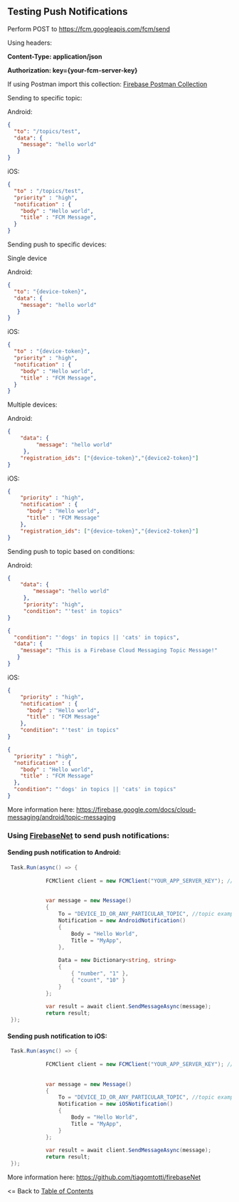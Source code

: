 ## Testing Push Notifications

Perform POST to https://fcm.googleapis.com/fcm/send

Using headers:

**Content-Type: application/json**

**Authorization: key={your-fcm-server-key}**

If using Postman import this collection: [Firebase Postman Collection](../extras/Firebase.postman_collection.json)

Sending to specific topic:

Android:
```json
{
  "to": "/topics/test",
  "data": {
    "message": "hello world"
   }
}
```

iOS:

```json
{
  "to" : "/topics/test",
  "priority" : "high",
  "notification" : {
    "body" : "Hello world",
    "title" : "FCM Message",
  }
}
```

Sending push to specific devices:

Single device

Android:
```json
{
  "to": "{device-token}",
  "data": {
    "message": "hello world"
   }
}
```

iOS:

```json
{
  "to" : "{device-token}",
  "priority" : "high",
  "notification" : {
    "body" : "Hello world",
    "title" : "FCM Message",
  }
}
```

Multiple devices:

Android:

```json
{
    "data": {
         "message": "hello world"
     },
    "registration_ids": ["{device-token}","{device2-token}"]
}
```

iOS:

```json
{
    "priority" : "high",
    "notification" : {
      "body" : "Hello world",
      "title" : "FCM Message"
    },
    "registration_ids": ["{device-token}","{device2-token}"]
}
```

Sending push to topic based on conditions:

Android:

```json
{
    "data": {
        "message": "hello world"
     },
     "priority": "high",
     "condition": "'test' in topics"
}
```

```json
{
  "condition": "'dogs' in topics || 'cats' in topics",
  "data": {
    "message": "This is a Firebase Cloud Messaging Topic Message!"
   }
}
```

iOS:

```json
{
    "priority" : "high",
    "notification" : {
      "body" : "Hello world",
      "title" : "FCM Message"
    },
    "condition": "'test' in topics"
}
```

```json
{
  "priority" : "high",
  "notification" : {
    "body" : "Hello world",
    "title" : "FCM Message"
  },
  "condition": "'dogs' in topics || 'cats' in topics"
}
```



More information here: https://firebase.google.com/docs/cloud-messaging/android/topic-messaging

### Using [FirebaseNet](https://www.nuget.org/packages/firebaseNet) to send push notifications:

#### Sending push notification to Android:

```csharp
 Task.Run(async() => {
 
            FCMClient client = new FCMClient("YOUR_APP_SERVER_KEY"); //as derived from https://console.firebase.google.com/project/
            
            
            var message = new Message()
            {
                To = "DEVICE_ID_OR_ANY_PARTICULAR_TOPIC", //topic example /topics/all
                Notification = new AndroidNotification()
                {
                    Body = "Hello World",
                    Title = "MyApp",
                },
                
                Data = new Dictionary<string, string>
                {
                    { "number", "1" },
                    { "count", "10" }
                }
            };
           
            var result = await client.SendMessageAsync(message);
            return result;
 });
```
#### Sending push notification to iOS:

```csharp
 Task.Run(async() => {
 
            FCMClient client = new FCMClient("YOUR_APP_SERVER_KEY"); //as derived from https://console.firebase.google.com/project/
            
            
            var message = new Message()
            {
                To = "DEVICE_ID_OR_ANY_PARTICULAR_TOPIC", //topic example /topics/all
                Notification = new iOSNotification()
                {
                    Body = "Hello World",
                    Title = "MyApp",
                }
            };
           
            var result = await client.SendMessageAsync(message);
            return result;
 });
```
More information here: https://github.com/tiagomtotti/firebaseNet        

<= Back to [Table of Contents](../README.md)
